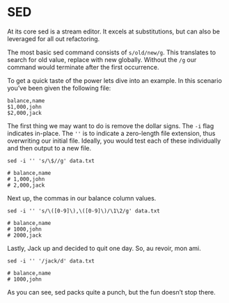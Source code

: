 # SED

At its core sed is a stream editor. It excels at substitutions, but can also be leveraged for all out refactoring.

The most basic sed command consists of `s/old/new/g`. This translates to search for old value, replace with new
globally. Without the `/g` our command would terminate after the first occurrence.

To get a quick taste of the power lets dive into an example. In this scenario you’ve been given the following file:

```
balance,name
$1,000,john
$2,000,jack
```

The first thing we may want to do is remove the dollar signs. The `-i` flag indicates in-place. The `''` is to indicate
a zero-length file extension, thus overwriting our initial file. Ideally, you would test each of these individually and
then output to a new file.

```
sed -i '' 's/\$//g' data.txt

# balance,name
# 1,000,john
# 2,000,jack
```

Next up, the commas in our balance column values.

```
sed -i '' 's/\([0-9]\),\([0-9]\)/\1\2/g' data.txt

# balance,name
# 1000,john
# 2000,jack
```

Lastly, Jack up and decided to quit one day. So, au revoir, mon ami.

```
sed -i '' '/jack/d' data.txt

# balance,name
# 1000,john
```

As you can see, sed packs quite a punch, but the fun doesn’t stop there.
